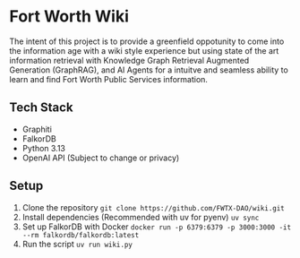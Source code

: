 # Fort Worth Wiki

The intent of this project is to provide a greenfield oppotunity to come into the information age with a wiki style experience but using state of the art information retrieval with Knowledge Graph Retrieval Augmented Generation (GraphRAG), and AI Agents for a intuitve and seamless ability to learn and find Fort Worth Public Services information.

## Tech Stack
- Graphiti
- FalkorDB
- Python 3.13
- OpenAI API (Subject to change or privacy)

## Setup

1. Clone the repository
`git clone https://github.com/FWTX-DAO/wiki.git`
2. Install dependencies (Recommended with uv for pyenv)
`uv sync`
3. Set up FalkorDB with Docker
`docker run -p 6379:6379 -p 3000:3000 -it --rm falkordb/falkordb:latest`
4. Run the script
`uv run wiki.py`
